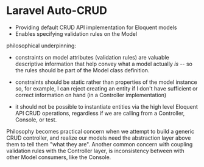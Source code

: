 # Laravel Auto-CRUD
* Providing default CRUD API implementation for Eloquent models
* Enables specifying validation rules on the Model

philosophical underpinning:

* constraints on model attributes (validation rules) are valuable descriptive information
that help convey what a model actually *is* -- so the rules should be part
of the Model class definition. 

* constraints should be static rather than properties of the model instance so, for example, 
I can reject creating an entity if I don't have sufficient or correct information on hand 
(in a Controller implementation)

* it should not be possible to instantiate entities via the high level Eloquent API CRUD 
operations, regardless if we are calling from a Controller, Console, or test.  

Philosophy becomes practical concern when we attempt to build a generic
CRUD controller, and realize our models need the abstraction layer above them
to tell them "what they are". Another common concern with coupling validation
rules with the Controller layer, is inconsistency between with other Model consumers,
like the Console.